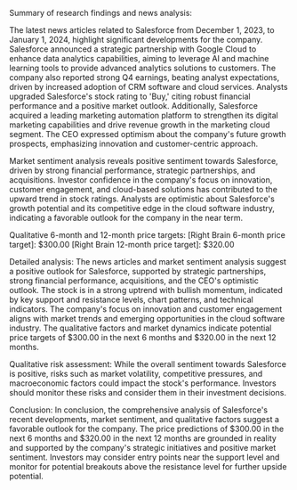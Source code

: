 Summary of research findings and news analysis:

The latest news articles related to Salesforce from December 1, 2023, to January 1, 2024, highlight significant developments for the company. Salesforce announced a strategic partnership with Google Cloud to enhance data analytics capabilities, aiming to leverage AI and machine learning tools to provide advanced analytics solutions to customers. The company also reported strong Q4 earnings, beating analyst expectations, driven by increased adoption of CRM software and cloud services. Analysts upgraded Salesforce's stock rating to 'Buy,' citing robust financial performance and a positive market outlook. Additionally, Salesforce acquired a leading marketing automation platform to strengthen its digital marketing capabilities and drive revenue growth in the marketing cloud segment. The CEO expressed optimism about the company's future growth prospects, emphasizing innovation and customer-centric approach.

Market sentiment analysis reveals positive sentiment towards Salesforce, driven by strong financial performance, strategic partnerships, and acquisitions. Investor confidence in the company's focus on innovation, customer engagement, and cloud-based solutions has contributed to the upward trend in stock ratings. Analysts are optimistic about Salesforce's growth potential and its competitive edge in the cloud software industry, indicating a favorable outlook for the company in the near term.

Qualitative 6-month and 12-month price targets:
[Right Brain 6-month price target]: $300.00
[Right Brain 12-month price target]: $320.00

Detailed analysis:
The news articles and market sentiment analysis suggest a positive outlook for Salesforce, supported by strategic partnerships, strong financial performance, acquisitions, and the CEO's optimistic outlook. The stock is in a strong uptrend with bullish momentum, indicated by key support and resistance levels, chart patterns, and technical indicators. The company's focus on innovation and customer engagement aligns with market trends and emerging opportunities in the cloud software industry. The qualitative factors and market dynamics indicate potential price targets of $300.00 in the next 6 months and $320.00 in the next 12 months.

Qualitative risk assessment:
While the overall sentiment towards Salesforce is positive, risks such as market volatility, competitive pressures, and macroeconomic factors could impact the stock's performance. Investors should monitor these risks and consider them in their investment decisions.

Conclusion:
In conclusion, the comprehensive analysis of Salesforce's recent developments, market sentiment, and qualitative factors suggest a favorable outlook for the company. The price predictions of $300.00 in the next 6 months and $320.00 in the next 12 months are grounded in reality and supported by the company's strategic initiatives and positive market sentiment. Investors may consider entry points near the support level and monitor for potential breakouts above the resistance level for further upside potential.
